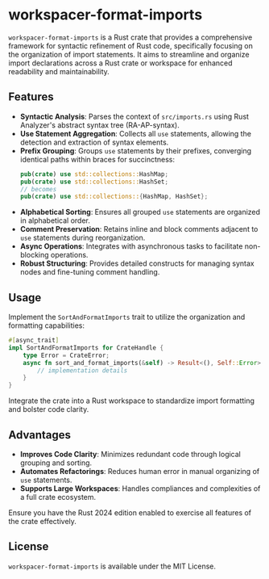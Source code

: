 # workspacer-format-imports

`workspacer-format-imports` is a Rust crate that provides a comprehensive framework for syntactic refinement of Rust code, specifically focusing on the organization of import statements. It aims to streamline and organize import declarations across a Rust crate or workspace for enhanced readability and maintainability.

## Features

- **Syntactic Analysis**: Parses the context of `src/imports.rs` using Rust Analyzer's abstract syntax tree (RA-AP-syntax).
- **Use Statement Aggregation**: Collects all `use` statements, allowing the detection and extraction of syntax elements.
- **Prefix Grouping**: Groups `use` statements by their prefixes, converging identical paths within braces for succinctness:
  ```rust
  pub(crate) use std::collections::HashMap;
  pub(crate) use std::collections::HashSet;
  // becomes
  pub(crate) use std::collections::{HashMap, HashSet};
  ```
- **Alphabetical Sorting**: Ensures all grouped `use` statements are organized in alphabetical order.
- **Comment Preservation**: Retains inline and block comments adjacent to `use` statements during reorganization.
- **Async Operations**: Integrates with asynchronous tasks to facilitate non-blocking operations.
- **Robust Structuring**: Provides detailed constructs for managing syntax nodes and fine-tuning comment handling.

## Usage

Implement the `SortAndFormatImports` trait to utilize the organization and formatting capabilities:
```rust
#[async_trait]
impl SortAndFormatImports for CrateHandle {
    type Error = CrateError;
    async fn sort_and_format_imports(&self) -> Result<(), Self::Error> {
        // implementation details
    }
}
```

Integrate the crate into a Rust workspace to standardize import formatting and bolster code clarity.

## Advantages

- **Improves Code Clarity**: Minimizes redundant code through logical grouping and sorting.
- **Automates Refactorings**: Reduces human error in manual organizing of `use` statements.
- **Supports Large Workspaces**: Handles compliances and complexities of a full crate ecosystem.

Ensure you have the Rust 2024 edition enabled to exercise all features of the crate effectively.

## License

`workspacer-format-imports` is available under the MIT License.